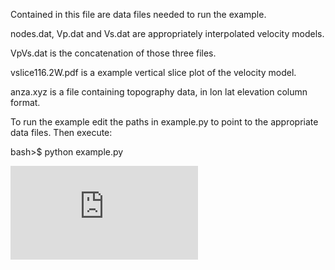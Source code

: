 Contained in this file are data files needed to run the example.

nodes.dat, Vp.dat and Vs.dat are appropriately interpolated velocity models.

VpVs.dat is the concatenation of those three files.

vslice116.2W.pdf is a example vertical slice plot of the velocity model.

anza.xyz is a file containing topography data, in lon lat elevation column format.

To run the example edit the paths in example.py to point to the appropriate data files.
Then execute:

bash>$ python example.py

![alt-text](https://github.com/malcolmw/SeismicPython/blob/master/examples/velocity/vslice116.2w.pdf)
